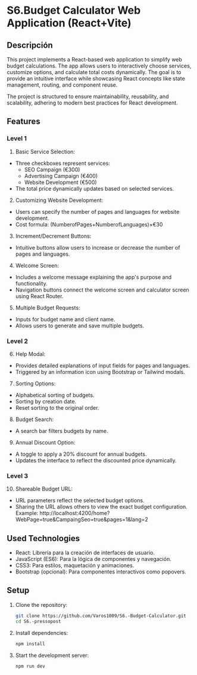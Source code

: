 # S6.Budget Calculator Web Application (React+Vite)

## Descripción

This project implements a React-based web application to simplify web budget calculations. The app allows users to interactively choose services, customize options, and calculate total costs dynamically. The goal is to provide an intuitive interface while showcasing React concepts like state management, routing, and component reuse.

The project is structured to ensure maintainability, reusability, and scalability, adhering to modern best practices for React development.

## Features

### Level 1

1. Basic Service Selection:

- Three checkboxes represent services:
   - SEO Campaign (€300)
   - Advertising Campaign (€400)
   - Website Development (€500)
- The total price dynamically updates based on selected services.

2. Customizing Website Development:

- Users can specify the number of pages and languages for website development.
- Cost formula:
  (NumberofPages+NumberofLanguages)×€30

3. Increment/Decrement Buttons:

- Intuitive buttons allow users to increase or decrease the number of pages and languages.

4. Welcome Screen:

- Includes a welcome message explaining the app's purpose and functionality.
- Navigation buttons connect the welcome screen and calculator screen using React Router.

5. Multiple Budget Requests:

- Inputs for budget name and client name.
- Allows users to generate and save multiple budgets.

### Level 2

6. Help Modal:

- Provides detailed explanations of input fields for pages and languages.
- Triggered by an information icon using Bootstrap or Tailwind modals.

7. Sorting Options:

- Alphabetical sorting of budgets.
- Sorting by creation date.
- Reset sorting to the original order.

8. Budget Search:

- A search bar filters budgets by name.

9. Annual Discount Option:

- A toggle to apply a 20% discount for annual budgets.
- Updates the interface to reflect the discounted price dynamically.

### Level 3

10. Shareable Budget URL:

- URL parameters reflect the selected budget options.
- Sharing the URL allows others to view the exact budget configuration.
  Example:
  http://localhost:4200/home?WebPage=true&CampaingSeo=true&pages=1&lang=2

##  Used Technologies

- React: Librería para la creación de interfaces de usuario.
- JavaScript (ES6): Para la lógica de componentes y navegación.
- CSS3: Para estilos, maquetación y animaciones.
- Bootstrap (opcional): Para componentes interactivos como popovers.



## Setup

1. Clone the repository:

   ```bash
   git clone https://github.com/Varos1009/S6.-Budget-Calculator.git
   cd S6.-pressopost

2. Install dependencies:

   ```bash
   npm install

3. Start the development server:

   ```bash
   npm run dev

